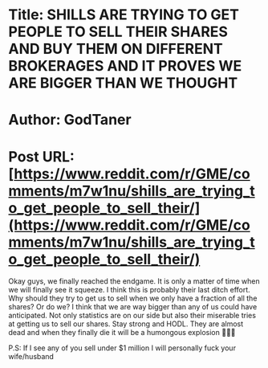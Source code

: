 # Title: SHILLS ARE TRYING TO GET PEOPLE TO SELL THEIR SHARES AND BUY THEM ON DIFFERENT BROKERAGES AND IT PROVES WE ARE BIGGER THAN WE THOUGHT
# Author: GodTaner
# Post URL: [https://www.reddit.com/r/GME/comments/m7w1nu/shills_are_trying_to_get_people_to_sell_their/](https://www.reddit.com/r/GME/comments/m7w1nu/shills_are_trying_to_get_people_to_sell_their/)


Okay guys, we finally reached the endgame. It is only a matter of time when we will finally see it squeeze. I think this is probably their last ditch effort. Why should they try to get us to sell when we only have a fraction of all the shares? Or do we? I think that we are way bigger than any of us could have anticipated. Not only statistics are on our side but also their miserable tries at getting us to sell our shares. Stay strong and HODL. They are almost dead and when they finally die it will be a humongous explosion 🍌🍌🍌

P.S: If I see any of you sell under $1 million I will personally fuck your wife/husband